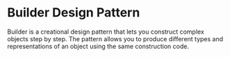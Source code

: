 # Builder Design Pattern

Builder is a creational design pattern that lets you construct complex objects step by step. The pattern allows you to produce different types and representations of an object using the same construction code.
